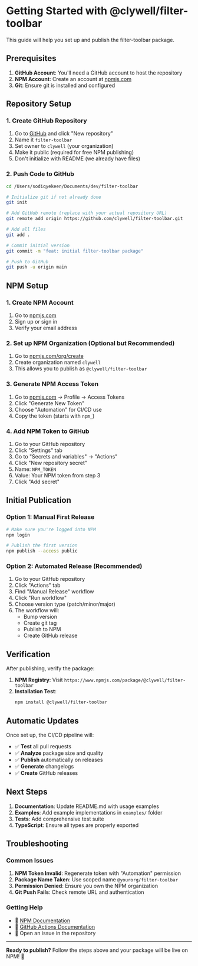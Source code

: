 # Getting Started with @clywell/filter-toolbar

This guide will help you set up and publish the filter-toolbar package.

## Prerequisites

1. **GitHub Account**: You'll need a GitHub account to host the repository
2. **NPM Account**: Create an account at [npmjs.com](https://www.npmjs.com/)
3. **Git**: Ensure git is installed and configured

## Repository Setup

### 1. Create GitHub Repository

1. Go to [GitHub](https://github.com/) and click "New repository"
2. Name it `filter-toolbar`
3. Set owner to `clywell` (your organization)
4. Make it public (required for free NPM publishing)
5. Don't initialize with README (we already have files)

### 2. Push Code to GitHub

```bash
cd /Users/sodiqyekeen/Documents/dev/filter-toolbar

# Initialize git if not already done
git init

# Add GitHub remote (replace with your actual repository URL)
git remote add origin https://github.com/clywell/filter-toolbar.git

# Add all files
git add .

# Commit initial version
git commit -m "feat: initial filter-toolbar package"

# Push to GitHub
git push -u origin main
```

## NPM Setup

### 1. Create NPM Account
1. Go to [npmjs.com](https://www.npmjs.com/)
2. Sign up or sign in
3. Verify your email address

### 2. Set up NPM Organization (Optional but Recommended)
1. Go to [npmjs.com/org/create](https://www.npmjs.com/org/create)
2. Create organization named `clywell`
3. This allows you to publish as `@clywell/filter-toolbar`

### 3. Generate NPM Access Token
1. Go to [npmjs.com](https://www.npmjs.com/) → Profile → Access Tokens
2. Click "Generate New Token"
3. Choose "Automation" for CI/CD use
4. Copy the token (starts with `npm_`)

### 4. Add NPM Token to GitHub

1. Go to your GitHub repository
2. Click "Settings" tab
3. Go to "Secrets and variables" → "Actions"
4. Click "New repository secret"
5. Name: `NPM_TOKEN`
6. Value: Your NPM token from step 3
7. Click "Add secret"

## Initial Publication

### Option 1: Manual First Release

```bash
# Make sure you're logged into NPM
npm login

# Publish the first version
npm publish --access public
```

### Option 2: Automated Release (Recommended)

1. Go to your GitHub repository
2. Click "Actions" tab
3. Find "Manual Release" workflow
4. Click "Run workflow"
5. Choose version type (patch/minor/major)
6. The workflow will:
   - Bump version
   - Create git tag
   - Publish to NPM
   - Create GitHub release

## Verification

After publishing, verify the package:

1. **NPM Registry**: Visit `https://www.npmjs.com/package/@clywell/filter-toolbar`
2. **Installation Test**: 
   ```bash
   npm install @clywell/filter-toolbar
   ```

## Automatic Updates

Once set up, the CI/CD pipeline will:

- ✅ **Test** all pull requests
- ✅ **Analyze** package size and quality
- ✅ **Publish** automatically on releases
- ✅ **Generate** changelogs
- ✅ **Create** GitHub releases

## Next Steps

1. **Documentation**: Update README.md with usage examples
2. **Examples**: Add example implementations in `examples/` folder
3. **Tests**: Add comprehensive test suite
4. **TypeScript**: Ensure all types are properly exported

## Troubleshooting

### Common Issues

1. **NPM Token Invalid**: Regenerate token with "Automation" permission
2. **Package Name Taken**: Use scoped name `@yourorg/filter-toolbar`
3. **Permission Denied**: Ensure you own the NPM organization
4. **Git Push Fails**: Check remote URL and authentication

### Getting Help

- 📖 [NPM Documentation](https://docs.npmjs.com/)
- 📖 [GitHub Actions Documentation](https://docs.github.com/en/actions)
- 🐛 Open an issue in the repository

---

**Ready to publish?** Follow the steps above and your package will be live on NPM! 🚀